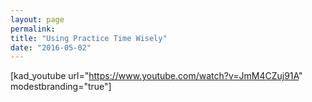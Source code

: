 ```yaml
---
layout: page
permalink: 
title: "Using Practice Time Wisely"
date: "2016-05-02"
---
```


\[kad\_youtube url="https://www.youtube.com/watch?v=JmM4CZuj91A" modestbranding="true"\]
